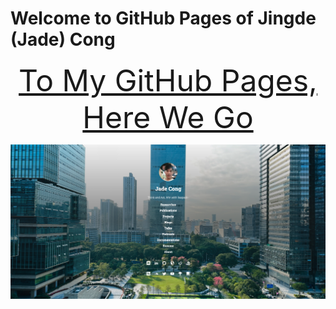 # Welcome to GitHub Pages of Jingde (Jade) Cong

<center>
<font size=7>
<a href=https://jadecong.github.io/>To My GitHub Pages, Here We Go</a>
</font>
</center>


![Home-Cover](/assets/images/home/home-cover.png)
